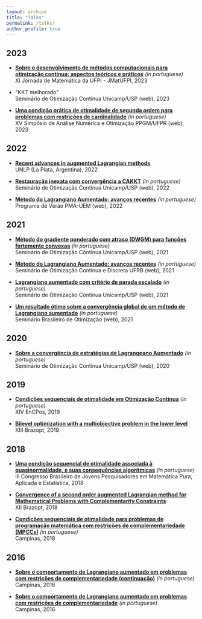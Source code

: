 ```yaml
---
layout: archive
title: "Talks"
permalink: /talks/
author_profile: true
---
```


## 2023

- [**Sobre o desenvolvimento de métodos computacionais para otimização contínua: aspectos teóricos e práticos**](https://drive.google.com/file/d/19b59NNzKabGECPYWralRPPjLDQy-niQQ/view?usp=drivesdk) *(in portuguese)*  
  XI Jornada de Matemática da UFPI - JMatUFPI, 2023

- "KKT melhorado"  
  Seminário de Otimização Contínua Unicamp/USP (web), 2023

- [**Uma condição prática de otimalidade de segunda ordem para problemas com restrições de cardinalidade**](https://drive.google.com/file/d/1PzLibbBuLX10P4_aagfIVNzl7Mas7jYO/view?usp=sharing) *(in portuguese)*  
  XV Simpósio de Análise Numérica e Otimização PPGM/UFPR (web), 2023

## 2022

- [**Recent advances in augmented Lagrangian methods**](https://drive.google.com/file/d/1Jjqpk2s0lMWVttlhIUadJjgOudH76bb9/view?usp=sharing)  
  UNLP (La Plata, Argentina), 2022

- [**Restauração inexata com convergência a CAKKT**](https://drive.google.com/file/d/1xS781HKy7FAUn60ZYJ1QxcPIiCEEMNIR/view?usp=sharing) *(in portuguese)*  
  Seminário de Otimização Contínua Unicamp/USP (web), 2022

- [**Método do Lagrangiano Aumentado: avanços recentes**](https://drive.google.com/file/d/1Trk0fllv9NT1KVzBnPRhtOJNrAjccMZM/view?usp=sharing) *(in portuguese)*  
  Programa de Verão PMA-UEM (web), 2022

## 2021

- [**Método do gradiente ponderado com atraso (DWGM) para funções fortemente convexas**](https://drive.google.com/file/d/1rzQK0W056cSZHMQp1nhGStau7OtmkVn2/view?usp=sharing) *(in portuguese)*  
  Seminário de Otimização Contínua Unicamp/USP (web), 2021

- [**Método do Lagrangiano Aumentado: avanços recentes**](https://drive.google.com/file/d/1BbhGptnRCGRrJM1xrum2--NuEYoEuyeh/view?usp=sharing) *(in portuguese)*  
  Seminário de Otimização Contínua e Discreta UFRB (web), 2021

- [**Lagrangiano aumentado com critério de parada escalado**](https://drive.google.com/file/d/1ElFeZxVK01JYEf4JpCrNr_TjTJiRvHw6/view?usp=sharing) *(in portuguese)*  
  Seminário de Otimização Contínua Unicamp/USP (web), 2021

- [**Um resultado ótimo sobre a convergência global de um método de Lagrangiano aumentado**](https://drive.google.com/file/d/1RB9NrsuoH7kdgEUYCpotsfjJhElUu9Sh/view?usp=sharing) *(in portuguese)*  
  Seminário Brasileiro de Otimização (web), 2021

## 2020

- [**Sobre a convergência de estratégias de Lagrangeano Aumentado**](https://drive.google.com/open?id=1jbapb8c0jpNrEfmYgLbZd6at5fDLbLQ6) *(in portuguese)*  
  Seminário de Otimização Contínua Unicamp/USP (web), 2020

## 2019

- [**Condições sequenciais de otimalidade em Otimização Contínua**](https://drive.google.com/open?id=1UOQ_CFm3yPapuoWBxL1sKI6LMZClJUpq) *(in portuguese)*  
  XIV EnCPos, 2019

- [**Bilevel optimization with a multiobjective problem in the lower level**](https://drive.google.com/file/d/1Dnl24LxL7HTr1MzrQKrakWXki2LXG9rQ/view?usp=sharing)  
  XIII Brazopt, 2019

## 2018

- [**Uma condição sequencial de otimalidade associada à quasinormalidade, e suas consequências algorítmicas**](https://drive.google.com/open?id=1_P6kCF8bi4lHIsAOC8LM3xS7UA61e_Id) *(in portuguese)*  
  III Congresso Brasileiro de Jovens Pesquisadores em Matemática Pura, Aplicada e Estatı́stica, 2018

- [**Convergence of a second order augmented Lagrangian method for Mathematical Problems with Complementarity Constraints**](https://drive.google.com/open?id=1RI0lbGUiO54v2G3JLPwNiTuN7muOtMWQ)  
  XII Brazopt, 2018

- [**Condições sequenciais de otimalidade para problemas de programação matemática com restrições de complementariedade (MPCCs)**](https://drive.google.com/open?id=1adQtn_gY2PRrbNLUZf11lO36J4JkIGzF) *(in portuguese)*  
  Campinas, 2018

## 2016

- [**Sobre o comportamento de Lagrangiano aumentado em problemas com restrições de complementariedade (continuação)**](https://drive.google.com/open?id=1yH8TwyDxY0DIZ16Crdaa8VPR0ehQVY1N) *(in portuguese)*  
  Campinas, 2016

- [**Sobre o comportamento de Lagrangiano aumentado em problemas com restrições de complementariedade**](https://drive.google.com/open?id=1scjUfh9TlDtOzmo9gaRLzreAi8NMnhhs) *(in portuguese)*  
  Campinas, 2016
